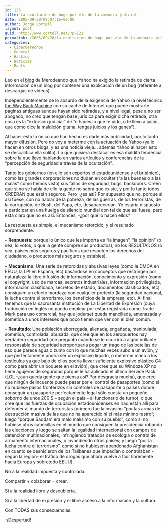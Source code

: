 ```yaml
---
id: 123
title: La ocultación de bugs por ví­a de la amenaza judicial
date: 2005-09-20T08:07:16+00:00
author: Jorge Cortell
layout: post
guid: http://www.cortell.net/?p=121
permalink: /2005/09/20/la-ocultacion-de-bugs-por-via-de-la-amenaza-judicial/
categories:
  - CiberDerechos
  - General
  - Hacking
  - Noticias
  - Rants
---
```

Leo en el [blog](http://www.merodeando.com/blog/archivos/2005/09/06-yahoo-espana-exige-por-escrito-la-retirada-de-un-p.php) de Merodeando que Yahoo ha exigido la retirada de cierta información de un blog por contener una explicación de un bug (referente a descargas de ví­deos).

Independientemente de lo absurdo de la exigencia de Yahoo (a nivel técnico [the Way Back Machine](http://www.waybackmachine.org/) con su caché de Internet que puede mostrarte páginas antiguas aunque hayan sido retiradas, y a nivel legal, pese a no ser abogado, no creo que tengan base jurí­dica para exigir dicha retirada; otra cosa es la &#8220;extorsión judicial&#8221; de &#8220;o haces lo que te pido, o te llevo a juicio, que como dice la maldición gitana, tengas juicios y los ganes&#8221;).

Al hacer esto lo único que han hecho es darle más publicidad, por lo tanto mayor difusión. Pero no voy a meterme con la actuación de Yahoo (ya lo hacen en otros blogs, y es una noticia vieja&#8230; además Yahoo al hacer esto se descalifica ella solita). Lo que quisiera destacar es esa maldita tendencia sobre la que llevo hablando en varios artí­culos y conferencias de la &#8220;percepción de seguridad a través de la ocultación&#8221;.

Tanto los gobiernos (en ello son expertos el estadounidense y el británico), como las grandes corporaciones no dudan en ocultar (&#8220;a las buenas o a las malas&#8221; como hemos visto) sus fallos de seguridad, bugs, backdoors. Creen que si no se habla de ello la gente no sabrá que existe, y por lo tanto todos CREERAN que están seguros. Pero -¿es así­? Por supuesto que no, porque si así­ fuese, con no hablar de la pobreza, de las guerras, de los terroristas, de la corrupción, de Bush, del Papa, etc, desaparecerí­an. Yo estarí­a dispuesto a participar en una huelga de silencio mundial con tal de que así­ fuese, pero está claro que no es así­. Entonces, -¿por qué lo hacen ellos?

La respuesta es simple, el mecanismo retorcido, y el resultado sorprendente:

&#8211; **Respuesta**: porque lo único que les importa es &#8220;la imagen&#8221;, &#8220;la opinión&#8221; (o sea, lo votos, o que la gente compre sus productos), no los RESULTADOS (o sea, paí­ses más seguros y pací­ficos que respeten los derechos del ciudadano, o productos más seguros y estables).

&#8211; **Mecanismo**: Una serie de retorcidas y abusivas leyes (como la DMCA en EEUU, la LPI en España, etc) basándose en conceptos que restringen por naturaleza la libre difusión de información, conocimiento y expresión (como el copyright, uso de marcas, secretos industriales, información privilegiada, información clasificada, secretos de estado, documentos clasificados, etc) consiguen un efecto mordaza con cualquier pretexto (la seguridad nacional, la lucha contra el terrorismo, los beneficios de la empresa, etc). Al final tenemos que la sacrosanta institución de La Libertad de Expresión (cuya traducción en Inglés no puedo emplear por estar registrada como Trade Mark para uso comercial, hay que joderse) queda mancillada, amenazada y sometida a unos intereses que poco tienen que ver con el bien común.

&#8211; **Resultado**: Una población aborregada, alienada, engañada, manipulada, sometida, controlada, abusada, que cree que en los aeropuertos hay verdadera seguridad (me pregunto cuándo se le ocurrirá a algún brillante responsable de seguridad aeroportuaria pegar un trago de las botellas de eso que parece agua o zumo con lo que muchas veces subo a un avión, y que perfectamente podrí­a ser un explosivo lí­quido, o meterme mano a los testí­culos ya que bajo de ellos podrí­a llevar suficiente explosivo plástico C4 como para abrir un boquete en el avión), que cree que su Windoze XP no tiene agujeros de seguridad porque le ha aplicado el último Service Pack (LOL -¿aun queda gente que piensa así­? Por desgracia mucha), que cree que ningún delincuente puede pasar por el control de pasaportes (como si no hubiese pasos fronterizos sin controles de pasaporte o paí­ses donde conseguir un pasaporte perfectamente legal sólo cuesta un pequeño soborno de unos 200 $ &#8211; según el paí­s &#8211; al funcionario de turno), o que cree que las fuerzas de ocupación estadounidenses en Iraq están allí­ para defender al mundo de terroristas (primero fue la invasión &#8220;por las armas de destrucción masiva de las que no ha aparecido ni el más mí­nimo rastro&#8221;; luego &#8220;porque Saddam era malo malí­simo con su pueblo&#8221;, como si no hubiese otros cabecillas en el mundo que consiguen la presidencia robando las elecciones y luego se saltan la legalidad internacional con campos de detención multinacionales, infringiendo tratados de ecologí­a o control de armamento internacionales, o invandiendo otros paí­ses; y luego &#8220;por la lucha contra el terrorismo&#8221;, como si no hubiesen abandonado Afghanistan en cuanto se deshicieron de los Talibanes que impedí­an o controlaban -según la región- el tráfico de drogas que ahora vuelve a fluir libremente hacia Europa y sobretodo EEUU).

No a la realidad impuesta y controlada.

Compartir + colaborar = crear.

Sí­ a la realidad libre y descubierta.
  
Sí­ a la libertad de expresión y el libre acceso a la información y la cultura.
  
Con TODAS sus consecuencias.

-¡Despertad!